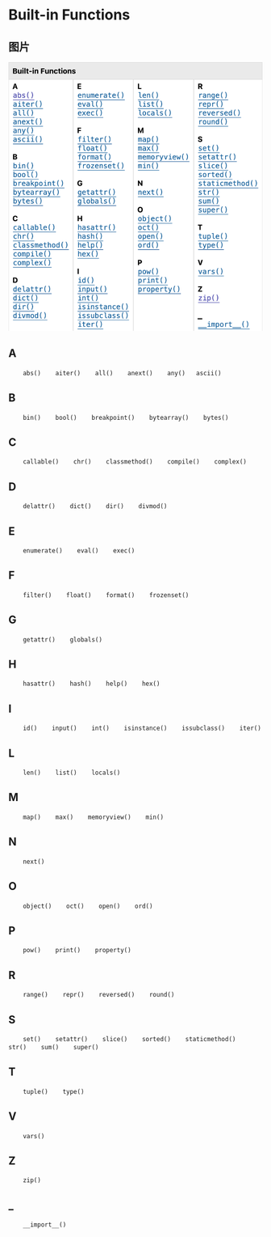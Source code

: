 # Built-in Functions

## 图片
![alt text](image.png)


## A
```
    abs()    aiter()    all()    anext()    any()   ascii()

```

## B
```
    bin()    bool()    breakpoint()    bytearray()    bytes()

```

## C
```
    callable()    chr()    classmethod()    compile()    complex()

```

## D
```
    delattr()    dict()    dir()    divmod()

```

## E
```
    enumerate()    eval()    exec()

```

## F
```
    filter()    float()    format()    frozenset()

```

## G
```
    getattr()    globals()

```

## H
```
    hasattr()    hash()    help()    hex()

```

## I
```
    id()    input()    int()    isinstance()    issubclass()    iter()

```

## L
```
    len()    list()    locals()

```

## M
```
    map()    max()    memoryview()    min()

```

## N
```
    next()

```

## O
```
    object()    oct()    open()    ord()

```

## P
```
    pow()    print()    property()

```

## R
```
    range()    repr()    reversed()    round()    

``` 

## S
```
    set()    setattr()    slice()    sorted()    staticmethod()    str()    sum()    super()

```

## T
```
    tuple()    type()

```

## V
```
    vars()

```

## Z
```
    zip()

```

## _
```
    __import__()

```
